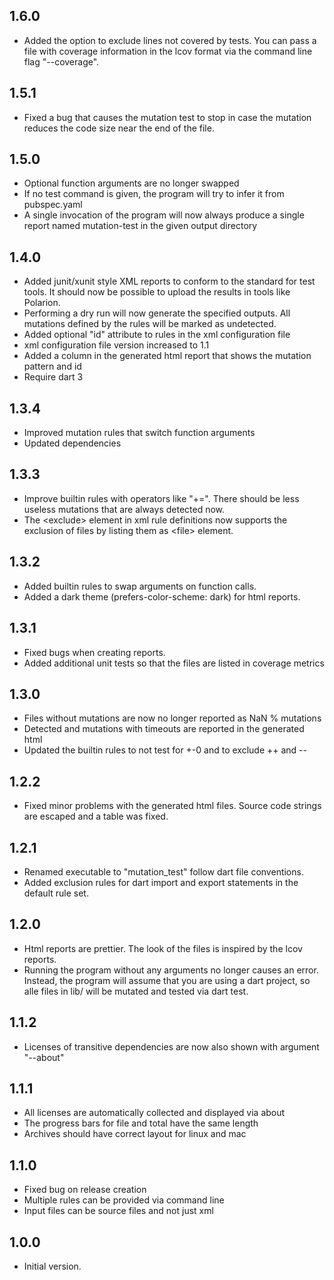 ## 1.6.0
 - Added the option to exclude lines not covered by tests. You can pass a file with coverage information in the lcov format via
   the command line flag "--coverage".

## 1.5.1
 - Fixed a bug that causes the mutation test to stop in case the mutation reduces the code size near the end of the file.

## 1.5.0
 - Optional function arguments are no longer swapped
 - If no test command is given, the program will try to infer it from pubspec.yaml
 - A single invocation of the program will now always produce a single report named mutation-test in the given output directory

## 1.4.0
 - Added junit/xunit style XML reports to conform to the standard for test tools.
   It should now be possible to upload the results in tools like Polarion.
 - Performing a dry run will now generate the specified outputs. All mutations
   defined by the rules will be marked as undetected.
 - Added optional "id" attribute to rules in the xml configuration file
 - xml configuration file version increased to 1.1
 - Added a column in the generated html report that shows the mutation pattern and id
 - Require dart 3

## 1.3.4
 - Improved mutation rules that switch function arguments
 - Updated dependencies

## 1.3.3
 - Improve builtin rules with operators like "+=". There should be less useless mutations that are always detected now.
 - The \<exclude\> element in xml rule definitions now supports the exclusion of files by listing them as \<file\> element.

## 1.3.2
 - Added builtin rules to swap arguments on function calls.
 - Added a dark theme (prefers-color-scheme: dark) for html reports.

## 1.3.1
 - Fixed bugs when creating reports.
 - Added additional unit tests so that the files are listed in coverage metrics

## 1.3.0
 - Files without mutations are now no longer reported as NaN % mutations
 - Detected and mutations with timeouts are reported in the generated html
 - Updated the builtin rules to not test for +-0 and to exclude ++ and --

## 1.2.2
 - Fixed minor problems with the generated html files. Source code strings are escaped and a table was fixed.

## 1.2.1
 - Renamed executable to "mutation_test" follow dart file conventions.
 - Added exclusion rules for dart import and export statements in the default rule set.

## 1.2.0

- Html reports are prettier. The look of the files is inspired by the lcov reports.
- Running the program without any arguments no longer causes an error. Instead, the program
  will assume that you are using a dart project, so alle files in lib/ will be mutated and
  tested via dart test.

## 1.1.2

- Licenses of transitive dependencies are now also shown with argument "--about"

## 1.1.1

- All licenses are automatically collected and displayed via about
- The progress bars for file and total have the same length
- Archives should have correct layout for linux and mac


## 1.1.0

- Fixed bug on release creation
- Multiple rules can be provided via command line
- Input files can be source files and not just xml

## 1.0.0

- Initial version.

